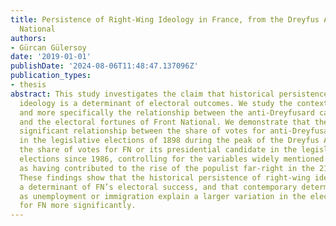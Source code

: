 ```yaml
---
title: Persistence of Right-Wing Ideology in France, from the Dreyfus Affair to Front
  National
authors:
- Gürcan Gülersoy
date: '2019-01-01'
publishDate: '2024-08-06T11:48:47.137096Z'
publication_types:
- thesis
abstract: This study investigates the claim that historical persistence of political
  ideology is a determinant of electoral outcomes. We study the context of France,
  and more specifically the relationship between the anti-Dreyfusard camp in 1898
  and the electoral fortunes of Front National. We demonstrate that there is no statistically
  significant relationship between the share of votes for anti-Dreyfusard candidates
  in the legislative elections of 1898 during the peak of the Dreyfus Affair, and
  the share of votes for FN or its presidential candidate in the legislative and presidential
  elections since 1986, controlling for the variables widely mentioned in the literature
  as having contributed to the rise of the populist far-right in the 21st century.
  These findings show that the historical persistence of right-wing ideology was not
  a determinant of FN’s electoral success, and that contemporary determinants such
  as unemployment or immigration explain a larger variation in the electoral support
  for FN more significantly.
---
```

